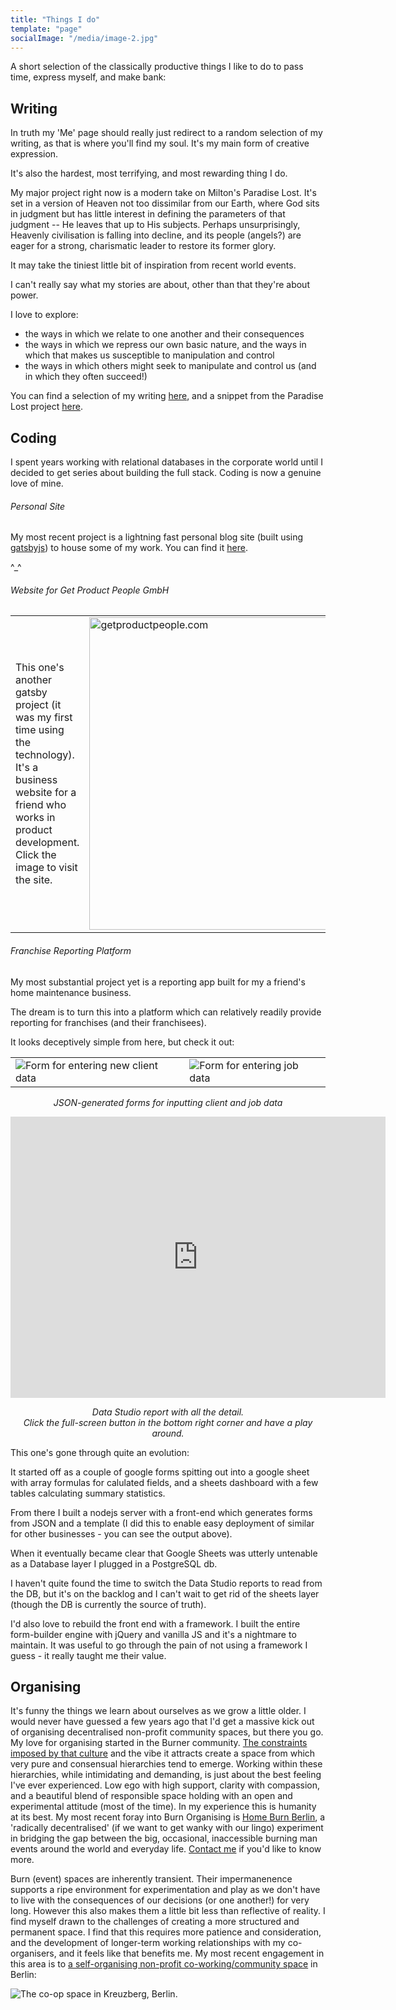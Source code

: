 ```yaml
---
title: "Things I do"
template: "page"
socialImage: "/media/image-2.jpg"
---
```


A short selection of the classically productive things I like to do to pass time, express myself, and make bank:

## Writing

In truth my 'Me' page should really just redirect to a random selection of my writing, as that is where you'll find my soul. It's my main form of creative expression.

It's also the hardest, most terrifying, and most rewarding thing I do.

My major project right now is a modern take on Milton's Paradise Lost. It's set in a version of Heaven not too dissimilar from our Earth, where God sits in judgment but has little interest in defining the parameters of that judgment -- He leaves that up to His subjects. Perhaps unsurprisingly, Heavenly civilisation is falling into decline, and its people (angels?) are eager for a strong, charismatic leader to restore its former glory.

It may take the tiniest little bit of inspiration from recent world events.

I can't really say what my stories are about, other than that they're about power.

I love to explore:

- the ways in which we relate to one another and their consequences
- the ways in which we repress our own basic nature, and the ways in which that makes us susceptible to manipulation and control
- the ways in which others might seek to manipulate and control us (and in which they often succeed!)

You can find a selection of my writing [here](/), and a snippet from the Paradise Lost project [here](/posts/justice-in-an-unjust-world).

## Coding

I spent years working with relational databases in the corporate world until I decided to get series about building the full stack. Coding is now a genuine love of mine.

###### Personal Site

My most recent project is a lightning fast personal blog site (built using [gatsbyjs](https://www.gatsbyjs.org)) to house some of my work. You can find it [here](/).

^\_^

###### Website for Get Product People GmbH

|                                                                                                                                                                                                                            |                                                                                                                 |
| -------------------------------------------------------------------------------------------------------------------------------------------------------------------------------------------------------------------------- | --------------------------------------------------------------------------------------------------------------- |
| <div style="min-width: 66%">This one's another gatsby project (it was my first time using the technology). It's a business website for a friend who works in product development. Click the image to visit the site.</div> | [<img alt="getproductpeople.com" src="/media/getproductpeople.png" width="500">](https://getproductpeople.com/) |

###### Franchise Reporting Platform

My most substantial project yet is a reporting app built for my a friend's home maintenance business.

The dream is to turn this into a platform which can relatively readily provide reporting for franchises (and their franchisees).

It looks deceptively simple from here, but check it out:

|                                                              |                                                    |
| ------------------------------------------------------------ | -------------------------------------------------- |
| ![Form for entering new client data](/media/client-form.png) | ![Form for entering job data](/media/job-form.png) |

_<p align="center">JSON-generated forms for inputting client and job data</p>_

<iframe width="600" height="450" src="https://datastudio.google.com/embed/reporting/4e197092-79c8-4502-a23f-709795017419/page/JLSK" frameborder="0" style="border:0" allowfullscreen></iframe>

_<p align="center">Data Studio report with all the detail. </br>Click the full-screen button in the bottom right corner and have a play around.</p>_

This one's gone through quite an evolution:

It started off as a couple of google forms spitting out into a google sheet with array formulas for calulated fields, and a sheets dashboard with a few tables calculating summary statistics.

From there I built a nodejs server with a front-end which generates forms from JSON and a template (I did this to enable easy deployment of similar for other businesses - you can see the output above).

When it eventually became clear that Google Sheets was utterly untenable as a Database layer I plugged in a PostgreSQL db.

I haven't quite found the time to switch the Data Studio reports to read from the DB, but it's on the backlog and I can't wait to get rid of the sheets layer (though the DB is currently the source of truth).

I'd also love to rebuild the front end with a framework. I built the entire form-builder engine with jQuery and vanilla JS and it's a nightmare to maintain. It was useful to go through the pain of not using a framework I guess - it really taught me their value.

## Organising

It's funny the things we learn about ourselves as we grow a little older. I would never have guessed a few years ago that I'd get a massive kick out of organising decentralised non-profit community spaces, but there you go. My love for organising started in the Burner community. [The constraints imposed by that culture](https://burningman.org/culture/philosophical-center/10-principles/) and the vibe it attracts create a space from which very pure and consensual hierarchies tend to emerge. Working within these hierarchies, while intimidating and demanding, is just about the best feeling I've ever experienced. Low ego with high support, clarity with compassion, and a beautiful blend of responsible space holding with an open and experimental attitude (most of the time). In my experience this is humanity at its best. My most recent foray into Burn Organising is [Home Burn Berlin](https://www.facebook.com/Home-Burn-Berlin-102075708068069), a 'radically decentralised' (if we want to get wanky with our lingo) experiment in bridging the gap between the big, occasional, inaccessible burning man events around the world and everyday life. [Contact me](/pages/contact) if you'd like to know more.

Burn (event) spaces are inherently transient. Their impermanenence supports a ripe environment for experimentation and play as we don't have to live with the consequences of our decisions (or one another!) for very long. However this also makes them a little bit less than reflective of reality. I find myself drawn to the challenges of creating a more structured and permanent space. I find that this requires more patience and consideration, and the development of longer-term working relationships with my co-organisers, and it feels like that benefits me. My most recent engagement in this area is to [a self-organising non-profit co-working/community space](https://www.coopspace.net/wp-content/uploads/2020/06/FlyerCoopspace_.pdf) in Berlin:

![The co-op space in Kreuzberg, Berlin](/media/coop-space.jpg).
